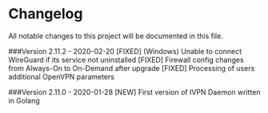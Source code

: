 # Changelog

All notable changes to this project will be documented in this file.

###Version 2.11.2 - 2020-02-20
[FIXED] (Windows) Unable to connect WireGuard if its service not uninstalled
[FIXED] Firewall config changes from Always-On to On-Demand after upgrade
[FIXED] Processing of users additional OpenVPN parameters

###Version 2.11.0 - 2020-01-28
[NEW] First version of IVPN Daemon written in Golang
